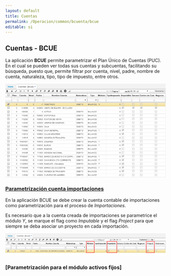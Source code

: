 ```yaml
---
layout: default
title: Cuentas
permalink: /Operacion/common/bcuenta/bcue
editable: si
---
```


## Cuentas - BCUE

La aplicación **BCUE** permite parametrizar el Plan Único de Cuentas (PUC). En el cual se pueden ver todas sus cuentas y subcuentas, facilitando su búsqueda, puesto que, permite filtrar por cuenta, nivel, padre, nombre de cuenta, naturaleza, tipo, tipo de impuesto, entre otros.  

![](bcue1.png)

### [Parametrización cuenta importaciones](http://docs.oasiscom.com/Operacion/common/bcuenta/bcue#parametrización-cuenta-importaciones)

En la aplicación BCUE se debe crear la cuenta contable de importaciones como parametrización para el proceso de _Importaciones_.  

Es necesario que a la cuenta creada de importaciones se parametrice el módulo _Y_, se marque el flag como _Imputable_ y el flag _Project_ para que siempre se deba asociar un proyecto en cada importación.  

![](bcue2.png)

### [Parametrización para el módulo activos fijos]

